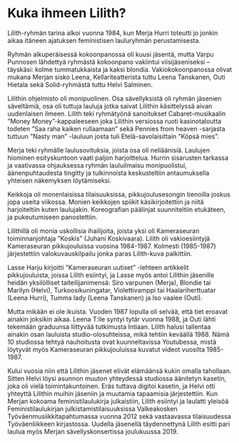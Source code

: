 # Kuka ihmeen Lilith?

Lilith-ryhmän tarina alkoi vuonna 1984, kun Merja Hurri toteutti jo jonkin aikaa itäneen ajatuksen feministisen lauluryhmän perustamisesta. 

Ryhmän alkuperäisessä kokoonpanossa oli kuusi jäsentä, mutta Varpu Punnosen lähdettyä ryhmästä kokoonpano vakiintui viisijäseniseksi – täyskäsi: kolme tummatukkaista ja kaksi blondia. Vakiokokoonpanossa olivat mukana Merjan sisko Leena, Kellariteatterista tuttu Leena Tanskanen, Outi Hietala sekä Solid-ryhmästä tuttu Helvi Salminen.

Lilithin ohjelmisto oli monipuolinen. Osa sävellyksistä oli ryhmän jäsenien säveltämiä, osa oli tuttuja lauluja jotka saivat Lilithin käsittelyssä aivan uudenlaisen ilmeen. Lilith teki ryhmätyönä sanoitukset Cabaret-musikaalin ”Money Money”-kappaleeseen joka Lilithin versiossa ruoti kasinotaloutta todeten ”Saa raha kaiken rullaamaan” sekä Pennies from heaven -sarjasta tuttuun ”Nasty man” -lauluun josta tuli Etelä-savolaisittain ”Köpsä mies”.

Merja teki ryhmälle laulusovituksia, joista osa oli neliäänisiä. Laulujen hiominen esityskuntoon vaati paljon harjoittelua. Hurrin sisarusten  tarkassa ja vaativassa ohjauksessa ryhmän lauluilmaisu monipuolistui, äänenpuhtaudesta tingitty ja tulkinnoista keskusteltiin antaumuksella yhteisen näkemyksen löytämiseksi.

Keikkoja oli monenlaisissa tilaisuuksissa, pikkujoulusesongin tienoilla joskus jopa useita viikossa. Monien keikkojen spiikit käsikirjoitettiin ja niitä harjoiteltiin kuten laulujakin. Koreografian päälinjat suunniteltiin etukäteen, ja pukeutumiseen panostettiin.

Lilithillä oli monia uskollisia ihailijoita, joista yksi oli Kameraseuran toiminnanjohtaja ”Koskis” (Juhani Koskivaara). Lilith oli vakioesiintyjä Kameraseuran pikkujouluissa vuosina 1984-1987. Kolmesti (1985-1987) järjestettiin valokuvauskilpailu jonka paras Lilith-kuva palkittiin. 

Lasse Harju kirjoitti ”Kameraseuran uutiset” -lehteen artikkelit pikkujouluista, joissa Lilith esiintyi, ja Lasse myös antoi Lilithin jäsenille heidän yksilölliset taiteilijanimensä: Siro varpunen (Merja), Blondie tai Marilyn (Helvi), Turkoosikuningatar, Violettivamppi tai Haalariherttuatar (Leena Hurri), Tumma lady (Leena Tanskanen) ja Iso vaalee (Outi).

Mutta mikään ei ole ikuista. Vuoden 1987 lopulla oli selvää, että tiet eroavat ainakin joksikin aikaa. Leena T:lle syntyi tytär vuonna 1988, ja Outi lähti tekemään graduunsa liittyvää tutkimusta Intiaan. Lilith halusi tallentaa ainakin osan lauluista studio-olosuhteissa, mikä tehtiin keväällä 1988. Nämä 10 studiossa tehtyä nauhoitusta ovat kuunneltavissa Youtubessa, mistä löytyvät myös Kameraseuran pikkujouluissa kuvatut videot vuosilta 1985-1987.

Kului vuosia niin että Lilithin jäsenet elivät elämäänsä kukin omalla tahollaan. Sitten Helvi löysi asunnon muuton yhteydessä studiossa äänitetyn kasetin, joka oli vielä toimintakuntoinen. Eräs tuttava digitoi kasetin, ja  Helvi otti yhteyttä Lilithin muihin jäseniin ja muutamia tapaamisia järjestettiin. Kun Merjan kokoama feministilaulukirja julkaistiin, Lilith esiintyi ja laulatti yleisöä Feministilaulukirjan julkistamistilaisuuksissa Valkeakosken Työväenmusiikkitapahtumassa vuonna 2012 sekä vastaavassa tilaisuudessa Työväenliikkeen kirjastossa. Uudella jäsenellä täydennettynä Lilith esitti pari laulua myös Merjan sävellyskonsertissa joulukuussa 2019.
